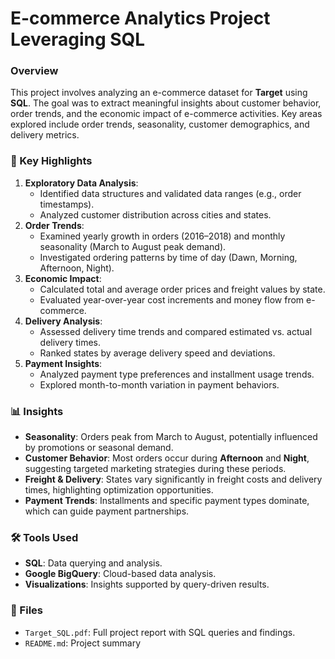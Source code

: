 # E-commerce Analytics Project Leveraging SQL

### Overview

This project involves analyzing an e-commerce dataset for **Target** using **SQL**. The goal was to extract meaningful insights about customer behavior, order trends, and the economic impact of e-commerce activities. Key areas explored include order trends, seasonality, customer demographics, and delivery metrics.

### **🚀 Key Highlights**

1. **Exploratory Data Analysis**:
   * Identified data structures and validated data ranges (e.g., order timestamps).
   * Analyzed customer distribution across cities and states.
2. **Order Trends**:
   * Examined yearly growth in orders (2016–2018) and monthly seasonality (March to August peak demand).
   * Investigated ordering patterns by time of day (Dawn, Morning, Afternoon, Night).
3. **Economic Impact**:
   * Calculated total and average order prices and freight values by state.
   * Evaluated year-over-year cost increments and money flow from e-commerce.
4. **Delivery Analysis**:
   * Assessed delivery time trends and compared estimated vs. actual delivery times.
   * Ranked states by average delivery speed and deviations.
5. **Payment Insights**:
   * Analyzed payment type preferences and installment usage trends.
   * Explored month-to-month variation in payment behaviors.

### **📊 Insights**

* **Seasonality**: Orders peak from March to August, potentially influenced by promotions or seasonal demand.
* **Customer Behavior**: Most orders occur during **Afternoon** and **Night**, suggesting targeted marketing strategies during these periods.
* **Freight & Delivery**: States vary significantly in freight costs and delivery times, highlighting optimization opportunities.
* **Payment Trends**: Installments and specific payment types dominate, which can guide payment partnerships.

### **🛠 Tools Used**

* **SQL**: Data querying and analysis.
* **Google BigQuery**: Cloud-based data analysis.
* **Visualizations**: Insights supported by query-driven results.

### **📂 Files**

* `Target_SQL.pdf`: Full project report with SQL queries and findings.
* `README.md`: Project summary
